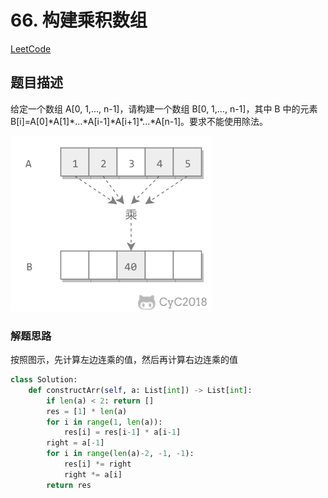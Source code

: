 # 66. 构建乘积数组

[LeetCode](https://leetcode-cn.com/problems/gou-jian-cheng-ji-shu-zu-lcof/)

## 题目描述

给定一个数组 A[0, 1,..., n-1]，请构建一个数组 B[0, 1,..., n-1]，其中 B 中的元素 B[i]=A[0]\*A[1]\*...\*A[i-1]\*A[i+1]\*...\*A[n-1]。要求不能使用除法。

![图示](../pics/4240a69f-4d51-4d16-b797-2dfe110f30bd.png)

### 解题思路

按照图示，先计算左边连乘的值，然后再计算右边连乘的值

```python
class Solution:
    def constructArr(self, a: List[int]) -> List[int]:
        if len(a) < 2: return []
        res = [1] * len(a)
        for i in range(1, len(a)):
            res[i] = res[i-1] * a[i-1]
        right = a[-1]
        for i in range(len(a)-2, -1, -1):
            res[i] *= right
            right *= a[i]
        return res
```
